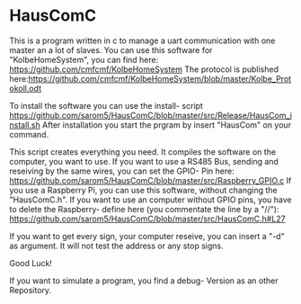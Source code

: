 # HausComC

This is a program written in c to manage a uart communication with one master an a lot of slaves. You can use this software for "KolbeHomeSystem", you can find here: https://github.com/cmfcmf/KolbeHomeSystem
The protocol is published here:https://github.com/cmfcmf/KolbeHomeSystem/blob/master/Kolbe_Protokoll.odt

To install the software you can use the install- script https://github.com/sarom5/HausComC/blob/master/src/Release/HausCom_install.sh
After installation you start the prgram by insert "HausCom" on your command.

This script creates everything you need. It compiles the software on the computer, you want to use.
If you want to use a RS485 Bus, sending and reseiving by the same wires, you can set the GPIO- Pin here: https://github.com/sarom5/HausComC/blob/master/src/Raspberry_GPIO.c
If you use a Raspberry Pi, you can use this software, without changing the "HausComC.h". If you want to use an computer without GPIO pins, you have to delete the Raspberry- define here (you commentate the line by a "//"): https://github.com/sarom5/HausComC/blob/master/src/HausComC.h#L27

If you want to get every sign, your computer reseive, you can insert a "-d" as argument. It will not test the address or any stop signs.

Good Luck!

If you want to simulate a program, you find a debug- Version as an other Repository.
